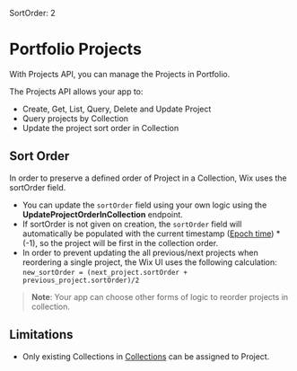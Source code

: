 SortOrder: 2
# Portfolio Projects

With Projects API, you can manage the Projects in Portfolio.

The Projects API allows your app to:

*   Create, Get, List, Query, Delete and Update Project
*   Query projects by Collection
*   Update the project sort order in Collection

## Sort Order
In order to preserve a defined order of Project in a Collection, Wix uses the sortOrder field.

* You can update the `sortOrder` field using your own logic using the **UpdateProjectOrderInCollection** endpoint.
* If sortOrder is not given on creation, the `sortOrder` field will automatically be populated with the current timestamp ([Epoch time](https://en.wikipedia.org/wiki/Unix_time)) * (-1), so the project will be first in the collection order.
* In order to prevent updating the all previous/next projects when reordering a single project, the Wix UI uses the following calculation:  
  `new_sortOrder = (next_project.sortOrder + previous_project.sortOrder)/2`

> **Note**: Your app can choose other forms of logic to reorder projects in collection.
> 
## Limitations

+ Only existing Collections in [Collections](https://bo.wix.com/wix-docs/rest/drafts/collections) can be assigned to Project.
